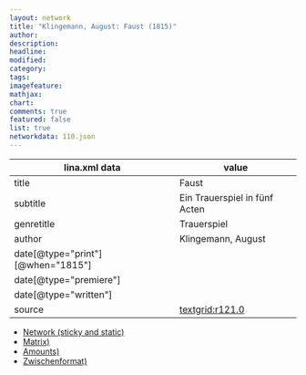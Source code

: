 ```yaml
---
layout: network
title: "Klingemann, August: Faust (1815)"
author:
description:
headline:
modified:
category:
tags:
imagefeature: 
mathjax: 
chart: 
comments: true
featured: false
list: true
networkdata: 110.json
---
```

lina.xml data  | value
------------- | -------------
title|Faust
subtitle|Ein Trauerspiel in fünf Acten
genretitle|Trauerspiel
author|Klingemann, August
date[@type="print"][@when="1815"]|
date[@type="premiere"]|
date[@type="written"]|
source|[textgrid:r121.0](https://textgridlab.org/1.0/tgcrud-public/rest/textgrid:r121.0/data)



* [Network (sticky and static)](/linas/network110)
* [Matrix)](/linas/matrix110)
* [Amounts)](/linas/amount110)
* [Zwischenformat)](/linas/lina110 )
